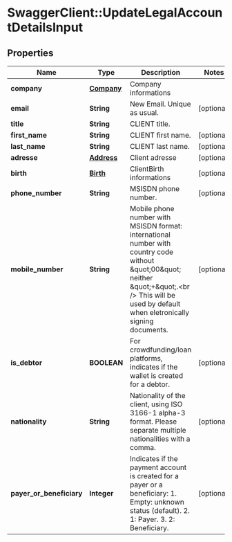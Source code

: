 # SwaggerClient::UpdateLegalAccountDetailsInput

## Properties
Name | Type | Description | Notes
------------ | ------------- | ------------- | -------------
**company** | [**Company**](Company.md) | Company informations | 
**email** | **String** | New Email. Unique as usual. | [optional] 
**title** | **String** | CLIENT title. | 
**first_name** | **String** | CLIENT first name. | [optional] 
**last_name** | **String** | CLIENT last name. | [optional] 
**adresse** | [**Address**](Address.md) | Client adresse | [optional] 
**birth** | [**Birth**](Birth.md) | ClientBirth informations | [optional] 
**phone_number** | **String** | MSISDN phone number. | [optional] 
**mobile_number** | **String** | Mobile phone number with MSISDN format: international number with country code without \&quot;00\&quot; neither \&quot;+\&quot;.&lt;br /&gt;   This will be used by default when eletronically signing documents. | [optional] 
**is_debtor** | **BOOLEAN** | For crowdfunding/loan platforms, indicates if the wallet is created for a debtor. | [optional] 
**nationality** | **String** | Nationality of the client, using ISO 3166-1 alpha-3 format.  Please separate multiple nationalities with a comma. | [optional] 
**payer_or_beneficiary** | **Integer** | Indicates if the payment account is created for a payer or a beneficiary:  1. Empty: unknown status (default).  2. 1: Payer.  3. 2: Beneficiary. | [optional] 


